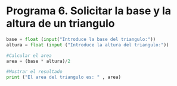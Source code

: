 # Programa 6. Solicitar la base y la altura de un triangulo

```python
base = float (input("Introduce la base del triangulo:"))
altura = float (input ("Introduce la altura del triangulo:"))

#Calcular el area
area = (base * altura)/2

#Mostrar el resultado
print ("El area del triangulo es: " , area)
